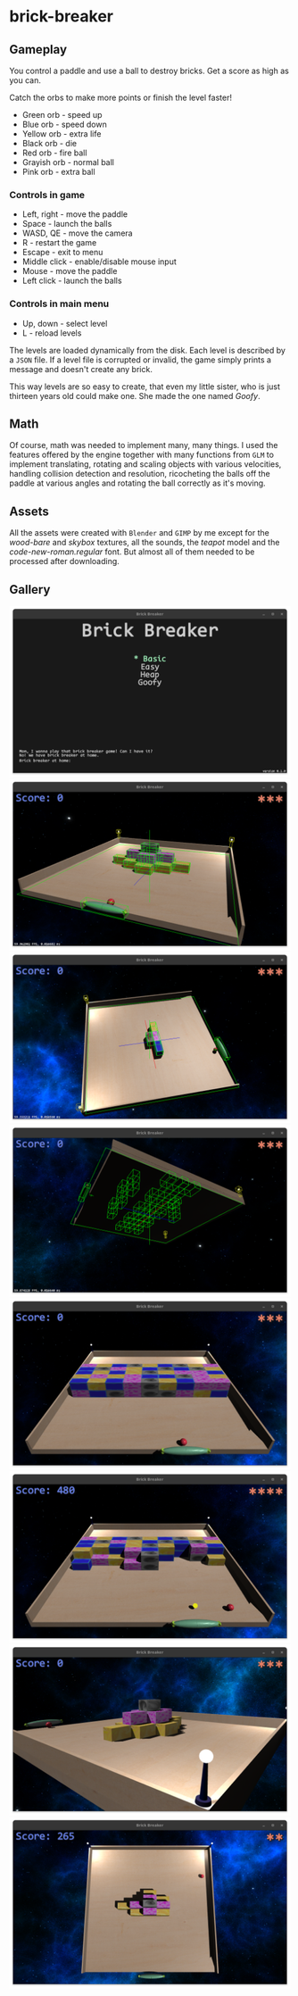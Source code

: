 # brick-breaker

## Gameplay

You control a paddle and use a ball to destroy bricks. Get a score as high as you can.

Catch the orbs to make more points or finish the level faster!

- Green orb - speed up
- Blue orb - speed down
- Yellow orb - extra life
- Black orb - die
- Red orb - fire ball
- Grayish orb - normal ball
- Pink orb - extra ball

### Controls in game

- Left, right - move the paddle
- Space - launch the balls
- WASD, QE - move the camera
- R - restart the game
- Escape - exit to menu
- Middle click - enable/disable mouse input
- Mouse - move the paddle
- Left click - launch the balls

### Controls in main menu

- Up, down - select level
- L - reload levels

The levels are loaded dynamically from the disk. Each level is described by a `JSON` file. If a level file is
corrupted or invalid, the game simply prints a message and doesn't create any brick.

This way levels are so easy to create, that even my little sister, who is just thirteen years old could make one. She
made the one named *Goofy*.

## Math

Of course, math was needed to implement many, many things. I used the features offered by the engine together with many
functions from `GLM` to implement translating, rotating and scaling objects with various velocities, handling collision
detection and resolution, ricocheting the balls off the paddle at various angles and rotating the ball correctly as it's
moving.

## Assets

All the assets were created with `Blender` and `GIMP` by me except for the *wood-bare* and *skybox* textures, all the
sounds, the *teapot* model and the *code-new-roman.regular* font. But almost all of them needed to be processed after
downloading.

## Gallery

![main menu](/gallery/game/1.png)
![in debug](/gallery/game/2.png)
![in debug](/gallery/game/3.png)
![in debug](/gallery/game/4.png)
![in release](/gallery/game/5.png)
![in release](/gallery/game/6.png)
![in release](/gallery/game/7.png)
![in release](/gallery/game/8.png)
